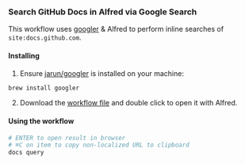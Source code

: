 ### Search GitHub Docs in Alfred via Google Search

This workflow uses [googler](https://github.com/jarun/googler) & Alfred to perform inline searches of `site:docs.github.com`.

#### Installing

1. Ensure [jarun/googler](https://github.com/jarun/googler) is installed on your machine:

```sh
brew install googler
```

2. Download the [workflow file](https://github.com/joshuawalker/gh-docs-alfred/raw/master/gh-docs-alfred.alfredworkflow) and double click to open it with Alfred.

#### Using the workflow

```sh
# ENTER to open result in browser
# ⌘C on item to copy non-localized URL to clipboard
docs query
```

